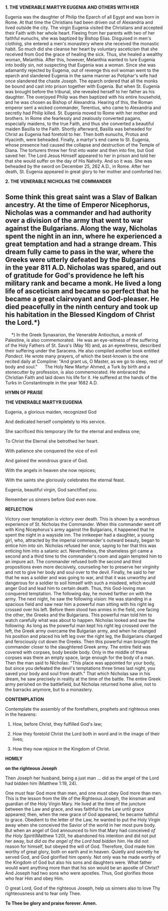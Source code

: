 
**1. THE VENERABLE MARTYR EUGENIA AND OTHERS WITH HER**

Eugenia was the daughter of Philip the Eparch of all Egypt and was born in Rome. At that time the Christians had been driven out of Alexandria and lived outside the city. The virgin Eugenia visited the Christians and accepted their Faith with her whole heart. Fleeing from her parents with two of her faithful eunuchs, she was baptized by Bishop Elias. Disguised in men's clothing, she entered a men's monastery where she received the monastic habit. So much did she cleanse her heart by voluntary asceticism that she received from God the grace of healing the sick. Thus, she healed a wealthy woman, Melanthia. After this, however, Melanthia wanted to lure Eugenia into bodily sin, not suspecting that Eugenia was a woman. Since she was adamantly rejected by Eugenia, out of revenge this evil woman went to the eparch and slandered Eugenia in the same manner as Potiphar's wife had once slandered the chaste Joseph. The eparch ordered that all the monks be bound and cast into prison together with Eugenia. But when St. Eugenia was brought before the tribunal, she revealed herself to her father as his daughter. The overjoyed Philip was then baptized with his entire household, and he was chosen as Bishop of Alexandria. Hearing of this, the Roman emperor sent a wicked commander, Terentius, who came to Alexandria and secretly had Philip killed. St. Eugenia moved to Rome with her mother and brothers. In Rome she fearlessly and zealously converted pagans, especially maidens, to the true Faith, and thus she converted a beautiful maiden Basilla to the Faith. Shortly afterward, Basilla was beheaded for Christ as Eugenia had foretold to her. Then both eunuchs, Protus and Hyacinth, were beheaded. Finally, a martyr's end came to St. Eugenia, whose presence had caused the collapse and destruction of the Temple of Diana. The torturers threw her first into water and then into fire, but God saved her. The Lord Jesus Himself appeared to her in prison and told her that she would suffer on the day of His Nativity. And so it was. She was beheaded by the sword on December 25, 262 A.D., in Rome. After her death, St. Eugenia appeared in great glory to her mother and comforted her.

**2. THE VENERABLE NICHOLAS THE COMMANDER**

Some think this great saint was a Slav of Balkan ancestry. At the time of Emperor Nicephorus, Nicholas was a commander and had authority over a division of the army that went to war against the Bulgarians. Along the way, Nicholas spent the night in an inn, where he experienced a great temptation and had a strange dream. This dream fully came to pass in the war, where the Greeks were utterly defeated by the Bulgarians in the year 811 A.D. Nicholas was spared, and out of gratitude for God's providence he left his military rank and became a monk. He lived a long life of asceticism and became so perfect that he became a great clairvoyant and God-pleaser. He died peacefully in the ninth century and took up his habitation in the Blessed Kingdom of Christ the Lord.*)
--------------------
     *) In the Greek Synaxarion, the Venerable Antiochus, a monk of Palestine, is also commemorated.  He was an eye-witness of the suffering of the Holy Fathers of St. Sava's (May 16) and, as an eyewitness, described their suffering under the Saracens. He also compiled another book entitled *Pandect.* He wrote many prayers, of which the best-known is the one recited daily at Compline: "And grant us, O Master, as we go to sleep, rest of body and soul."
     The Holy New Martyr Ahmed, a Turk by birth and a stonecutter by profession, is also commemorated. He embraced the Christian Faith and laid down his life for it. He suffered at the hands of the Turks in Constantinople in the year 1682 A.D.



**HYMN OF PRAISE**

**THE VENERABLE MARTYR EUGENIA**

Eugenia, a glorious maiden, recognized God

And dedicated herself completely to His service.

She sacrificed this temporary life for the eternal and endless one;

To Christ the Eternal she betrothed her heart.

With patience she conquered the vice of evil

And gained the wondrous grace of God.

With the angels in heaven she now rejoices;

With the saints she gloriously celebrates the eternal feast.

Eugenia, beautiful virgin, God sanctified you.

Remember us sinners before God even now.


**REFLECTION**

Victory over temptation is victory over death. This is shown by a wondrous experience of St. Nicholas the Commander. When this commander went off with King Nicephorus's army against the Bulgarians, it happened that he spent the night in a wayside inn. The innkeeper had a daughter, a young girl, who, attracted by the imperial commander's outward beauty, began to entice him into sin. Nicholas refused her once, saying to her that this was enticing him into a satanic act. Nevertheless, the shameless girl came a second and a third time to the commander's room and again tempted him to an impure act. The commander refused both the second and third propositions even more decisively, counseling her to preserve her virginity and not to give her body and soul over to the devil. Finally, he said to her that he was a soldier and was going to war, and that it was unworthy and dangerous for a soldier to soil himself with such a misdeed, which would anger God and lead him to certain death. Thus, this God-loving man conquered temptation. The following day, he moved farther on with the army. The next night, he saw the following vision: He was standing in a spacious field and saw near him a powerful man sitting with his right leg crossed over his left. Before them stood two armies in the field, one facing the other, the Greeks and the Bulgarians. This powerful man told him to watch carefully what was about to happen. Nicholas looked and saw the following: As long as the powerful man kept his right leg crossed over the left, the Greek army overcame the Bulgarian army, and when he changed his position and placed his left leg over the right leg, the Bulgarians charged and ferociously cut down the Greeks. Then this powerful man brought the commander closer to the slaughtered Greek army. The entire field was covered with corpses, body beside body. Only in the middle of these corpses was there an empty space, large enough for the body of a man. Then the man said to Nicholas: "This place was appointed for your body, but since you defeated the devil's temptations three times last night, you saved your body and soul from death." That which Nicholas saw in his dream, he saw precisely in reality at the time of the battle. The entire Greek army perished on the battlefield, but Nicholas returned home alive, not to the barracks anymore, but to a monastery.



**CONTEMPLATION**

Contemplate the assembly of the forefathers, prophets and righteous ones in the heavens:

1.  How, before Christ, they fulfilled God's law;

1.  How they foretold Christ the Lord both in word and in the image of their lives;

1.  How they now rejoice in the Kingdom of Christ.



**HOMILY**

**on the righteous Joseph**

Then Joseph her husband, being a just man … did as the angel of the Lord had bidden him (Matthew 1:19, 24).

One must fear God more than men, and one must obey God more than men. This is the lesson from the life of the Righteous Joseph, the kinsman and guardian of the Holy Virgin Mary. He lived at the time of the juncture between the Law and grace, and was faithful to the Law until grace appeared; then, when the new grace of God appeared, he became faithful to grace. Obedient to the letter of the Law, he wanted to put the Holy Virgin away when she conceived the Savior of the world in her most pure body. But when an angel of God announced to him that Mary had conceived *of the Holy Spirit*(Matthew 1:20), he abandoned his intention and did not put her away, but *did as the angel of the Lord had bidden him*. He did not reason for himself, but obeyed the will of God. Therefore, God made him worthy of great glory, both on earth and in heaven. Quietly and secretly he served God, and God glorified him openly. Not only was he made worthy of the Kingdom of God but also his sons and daughters were. What father would want anything more than that his son would be an apostle of Christ? And Joseph had two sons who were apostles. Thus, God glorifies those who fear Him and obey Him.

O great Lord, God of the righteous Joseph, help us sinners also to love Thy righteousness and to fear only Thee.

**To Thee be glory and praise forever. Amen.**
